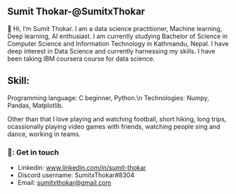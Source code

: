## Sumit Thokar-@SumitxThokar
👋 Hi, I’m Sumit Thokar. I am a data science practitioner, Machine learning, Deep learning, AI enthusiast. I am currently studying Bachelor of Science in Computer Science and Information Technology in Kathmandu, Nepal. 
I have deep interest in Data Science and currently harnessing my skills. I have been taking IBM coursera course for data science.
## Skill:
Programming language: C beginner, Python.\n
Technologies: Numpy, Pandas, Matplotlib.

Other than that I love playing and watching football, short hiking, long trips, ocassionally playing video games with friends, watching people sing and dance, working in teams.

### 💬: Get in touch
- Linkedin: www.linkedin.com/in/sumit-thokar
- Discord username: SumitxThokar#8304
- Email: sumitxthokar@gmail.com
